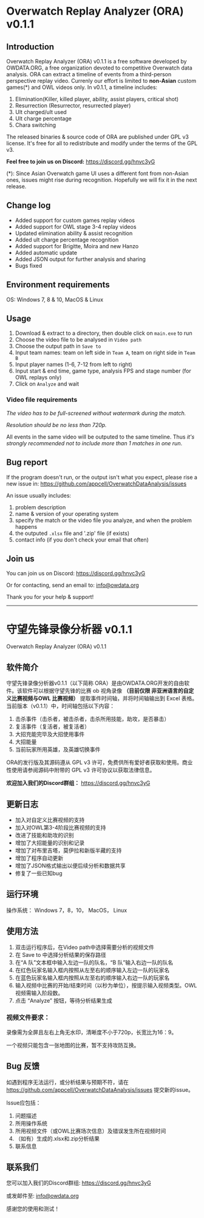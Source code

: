 # Overwatch Replay Analyzer (ORA) v0.1.1

## Introduction

Overwatch Replay Analyzer (ORA) v0.1.1 is a free software developed by OWDATA.ORG, a free organization devoted to competitive Overwatch data analysis. ORA can extract a timeline of events from a third-person perspective replay video. Currenly our effort is limited to  __non-Asian__ custom games(*) and OWL videos only. In v0.1.1, a timeline includes:

1. Elimination(Killer, killed player, ability, assist players, critical shot)
2. Resurrection (Resurrector, resurrected player)
3. Ult charged/ult used
4. Ult charge percentage
4. Chara switching

The released binaries & source code of ORA are published under GPL v3 license. It's free for all to redistribute and modify under the terms of the GPL v3.

__Feel free to join us on Discord:__ https://discord.gg/hnvc3yG

(*): Since Asian Overwatch game UI uses a different font from non-Asian ones, issues might rise during recognition. Hopefully we will fix it in the next release.

## Change log

* Added support for custom games replay videos
* Added support for OWL stage 3-4 replay videos
* Updated elimination ability & assist recognition
* Added ult charge percentage recognition
* Added support for Brigitte, Moira and new Hanzo
* Added automatic update
* Added JSON output for further analysis and sharing
* Bugs fixed

## Environment requirements

OS: Windows 7, 8 & 10, MacOS & Linux

## Usage

1. Download & extract to a directory, then double click on `main.exe` to run
2. Choose the video file to be analysed in `Video path`
3. Choose the output path in `Save to`
4. Input team names: team on left side in `Team A`, team on right side in `Team B`
5. Input player names (1-6, 7-12 from left to right)
6. Input start & end time, game type, analysis FPS and stage number (for OWL replays only)
6. Click on `Analyze` and wait

### Video file requirements

_The video has to be full-screened without watermark during the match._

_Resolution should be no less than 720p._

All events in the same video will be outputed to the same timeline. Thus _it's strongly recommended not to include more than 1 matches in one run_.

## Bug report

If the program doesn't run, or the output isn't what you expect, please rise a new issue in:
https://github.com/appcell/OverwatchDataAnalysis/issues

An issue usually includes:
1. problem description
2. name & version of your operating system
3. specify the match or the video file you analyze, and when the problem happens
4. the outputed `.xlsx` file and '.zip' file (if exists)
5. contact info (if you don't check your email that often)

## Join us

You can join us on Discord: https://discord.gg/hnvc3yG

Or for contacting, send an email to: info@owdata.org

Thank you for your help & support!


* * *


# 守望先锋录像分析器  v0.1.1

Overwatch Replay Analyzer (ORA) v0.1.1

## 软件简介

守望先锋录像分析器v0.1.1（以下简称 ORA）是由OWDATA.ORG开发的自由软件。该软件可以根据守望先锋的比赛 ob 视角录像 __（目前仅限 非亚洲语言的自定义比赛视频与OWL 比赛视频）__ 提取事件时间轴，并将时间轴输出到 Excel 表格。当前版本（v0.1.1）中，时间轴包括以下内容：

1. 击杀事件（击杀者，被击杀者，击杀所用技能，助攻，是否暴击）
2. 复活事件（复活者，被复活者）
3. 大招充能完毕及大招使用事件
4. 大招能量
4. 当前玩家所用英雄，及英雄切换事件

ORA的发行版及其源码遵从 GPL v3 许可，免费供所有爱好者获取和使用。商业性使用请参阅源码中附带的 GPL v3 许可协议以获取法律信息。

__欢迎加入我们的Discord群组：__ https://discord.gg/hnvc3yG


## 更新日志

* 加入对自定义比赛视频的支持
* 加入对OWL第3-4阶段比赛视频的支持
* 改进了技能和助攻的识别
* 增加了大招能量的识别和记录
* 增加了对布里吉塔，莫伊拉和新版半藏的支持
* 增加了程序自动更新
* 增加了JSON格式输出以便后续分析和数据共享
* 修复了一些已知bug


## 运行环境

操作系统： Windows 7，8，10， MacOS， Linux

## 使用方法

1. 双击运行程序后，在Video path中选择需要分析的视频文件
2. 在 Save to 中选择分析结果的保存路径
3. 在“A 队”文本框中输入左边一队的队名，“B 队”输入右边一队的队名
4. 在红色玩家名输入框内按照从左至右的顺序输入左边一队的玩家名
5. 在蓝色玩家名输入框内按照从左至右的顺序输入右边一队的玩家名
6. 输入视频中比赛的开始/结束时间（以秒为单位），按提示输入视频类型。OWL视频需输入阶段数。
6. 点击 “Analyze” 按钮，等待分析结果生成

### 视频文件要求： 

录像需为全屏且左右上角无水印，清晰度不小于720p，长宽比为16：9。

一个视频只能包含一张地图的比赛，暂不支持攻防互换。

## Bug 反馈

如遇到程序无法运行，或分析结果与预期不符，请在 https://github.com/appcell/OverwatchDataAnalysis/issues 提交新的issue。

Issue应包括：
1. 问题描述
1. 所用操作系统
2. 所用视频文件（或OWL比赛场次信息）及错误发生所在视频时间
3. （如有）生成的.xlsx和.zip分析结果
4. 联系信息

## 联系我们

您可以加入我们的Discord群组: https://discord.gg/hnvc3yG

或发邮件至: info@owdata.org



感谢您的使用和测试！
